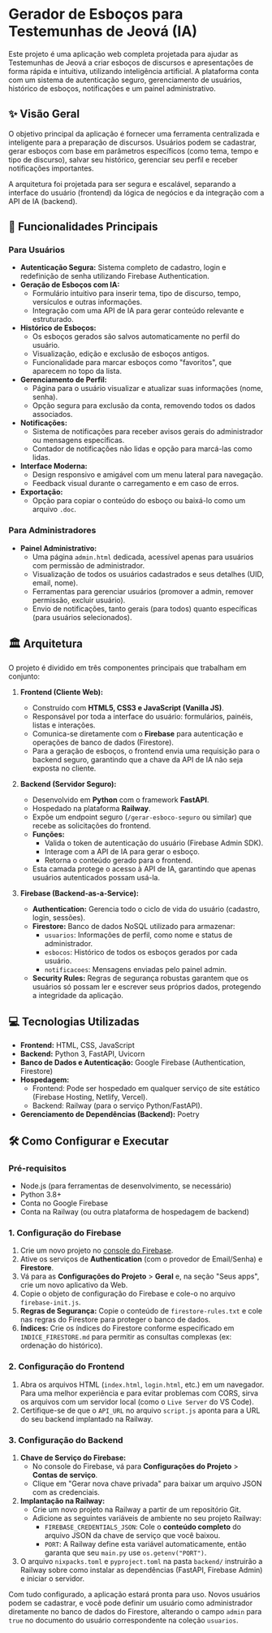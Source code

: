 # Gerador de Esboços para Testemunhas de Jeová (IA)

Este projeto é uma aplicação web completa projetada para ajudar as Testemunhas de Jeová a criar esboços de discursos e apresentações de forma rápida e intuitiva, utilizando inteligência artificial. A plataforma conta com um sistema de autenticação seguro, gerenciamento de usuários, histórico de esboços, notificações e um painel administrativo.

## ✨ Visão Geral

O objetivo principal da aplicação é fornecer uma ferramenta centralizada e inteligente para a preparação de discursos. Usuários podem se cadastrar, gerar esboços com base em parâmetros específicos (como tema, tempo e tipo de discurso), salvar seu histórico, gerenciar seu perfil e receber notificações importantes.

A arquitetura foi projetada para ser segura e escalável, separando a interface do usuário (frontend) da lógica de negócios e da integração com a API de IA (backend).

## 🚀 Funcionalidades Principais

### Para Usuários
- **Autenticação Segura:** Sistema completo de cadastro, login e redefinição de senha utilizando Firebase Authentication.
- **Geração de Esboços com IA:**
    - Formulário intuitivo para inserir tema, tipo de discurso, tempo, versículos e outras informações.
    - Integração com uma API de IA para gerar conteúdo relevante e estruturado.
- **Histórico de Esboços:**
    - Os esboços gerados são salvos automaticamente no perfil do usuário.
    - Visualização, edição e exclusão de esboços antigos.
    - Funcionalidade para marcar esboços como "favoritos", que aparecem no topo da lista.
- **Gerenciamento de Perfil:**
    - Página para o usuário visualizar e atualizar suas informações (nome, senha).
    - Opção segura para exclusão da conta, removendo todos os dados associados.
- **Notificações:**
    - Sistema de notificações para receber avisos gerais do administrador ou mensagens específicas.
    - Contador de notificações não lidas e opção para marcá-las como lidas.
- **Interface Moderna:**
    - Design responsivo e amigável com um menu lateral para navegação.
    - Feedback visual durante o carregamento e em caso de erros.
- **Exportação:**
    - Opção para copiar o conteúdo do esboço ou baixá-lo como um arquivo `.doc`.

### Para Administradores
- **Painel Administrativo:**
    - Uma página `admin.html` dedicada, acessível apenas para usuários com permissão de administrador.
    - Visualização de todos os usuários cadastrados e seus detalhes (UID, email, nome).
    - Ferramentas para gerenciar usuários (promover a admin, remover permissão, excluir usuário).
    - Envio de notificações, tanto gerais (para todos) quanto específicas (para usuários selecionados).

## 🏛️ Arquitetura

O projeto é dividido em três componentes principais que trabalham em conjunto:

1.  **Frontend (Cliente Web):**
    - Construído com **HTML5, CSS3 e JavaScript (Vanilla JS)**.
    - Responsável por toda a interface do usuário: formulários, painéis, listas e interações.
    - Comunica-se diretamente com o **Firebase** para autenticação e operações de banco de dados (Firestore).
    - Para a geração de esboços, o frontend envia uma requisição para o backend seguro, garantindo que a chave da API de IA não seja exposta no cliente.

2.  **Backend (Servidor Seguro):**
    - Desenvolvido em **Python** com o framework **FastAPI**.
    - Hospedado na plataforma **Railway**.
    - Expõe um endpoint seguro (`/gerar-esboco-seguro` ou similar) que recebe as solicitações do frontend.
    - **Funções:**
        - Valida o token de autenticação do usuário (Firebase Admin SDK).
        - Interage com a API de IA para gerar o esboço.
        - Retorna o conteúdo gerado para o frontend.
    - Esta camada protege o acesso à API de IA, garantindo que apenas usuários autenticados possam usá-la.

3.  **Firebase (Backend-as-a-Service):**
    - **Authentication:** Gerencia todo o ciclo de vida do usuário (cadastro, login, sessões).
    - **Firestore:** Banco de dados NoSQL utilizado para armazenar:
        - `usuarios`: Informações de perfil, como nome e status de administrador.
        - `esbocos`: Histórico de todos os esboços gerados por cada usuário.
        - `notificacoes`: Mensagens enviadas pelo painel admin.
    - **Security Rules:** Regras de segurança robustas garantem que os usuários só possam ler e escrever seus próprios dados, protegendo a integridade da aplicação.

## 💻 Tecnologias Utilizadas

- **Frontend:** HTML, CSS, JavaScript
- **Backend:** Python 3, FastAPI, Uvicorn
- **Banco de Dados e Autenticação:** Google Firebase (Authentication, Firestore)
- **Hospedagem:**
    - Frontend: Pode ser hospedado em qualquer serviço de site estático (Firebase Hosting, Netlify, Vercel).
    - Backend: Railway (para o serviço Python/FastAPI).
- **Gerenciamento de Dependências (Backend):** Poetry

## 🛠️ Como Configurar e Executar

### Pré-requisitos
- Node.js (para ferramentas de desenvolvimento, se necessário)
- Python 3.8+
- Conta no Google Firebase
- Conta na Railway (ou outra plataforma de hospedagem de backend)

### 1. Configuração do Firebase
1.  Crie um novo projeto no [console do Firebase](https://console.firebase.google.com/).
2.  Ative os serviços de **Authentication** (com o provedor de Email/Senha) e **Firestore**.
3.  Vá para as **Configurações do Projeto** > **Geral** e, na seção "Seus apps", crie um novo aplicativo da Web.
4.  Copie o objeto de configuração do Firebase e cole-o no arquivo `firebase-init.js`.
5.  **Regras de Segurança:** Copie o conteúdo de `firestore-rules.txt` e cole nas regras do Firestore para proteger o banco de dados.
6.  **Índices:** Crie os índices do Firestore conforme especificado em `INDICE_FIRESTORE.md` para permitir as consultas complexas (ex: ordenação do histórico).

### 2. Configuração do Frontend
1.  Abra os arquivos HTML (`index.html`, `login.html`, etc.) em um navegador. Para uma melhor experiência e para evitar problemas com CORS, sirva os arquivos com um servidor local (como o `Live Server` do VS Code).
2.  Certifique-se de que o `API_URL` no arquivo `script.js` aponta para a URL do seu backend implantado na Railway.
                                                                                                                                                                                                                                                                                                                                                            
### 3. Configuração do Backend
1.  **Chave de Serviço do Firebase:**
    - No console do Firebase, vá para **Configurações do Projeto** > **Contas de serviço**.
    - Clique em "Gerar nova chave privada" para baixar um arquivo JSON com as credenciais.
2.  **Implantação na Railway:**
    - Crie um novo projeto na Railway a partir de um repositório Git.
    - Adicione as seguintes variáveis de ambiente no seu projeto Railway:
        - `FIREBASE_CREDENTIALS_JSON`: Cole o **conteúdo completo** do arquivo JSON da chave de serviço que você baixou.
        - `PORT`: A Railway define esta variável automaticamente, então garanta que seu `main.py` use `os.getenv("PORT")`.
3.  O arquivo `nixpacks.toml` e `pyproject.toml` na pasta `backend/` instruirão a Railway sobre como instalar as dependências (FastAPI, Firebase Admin) e iniciar o servidor.

Com tudo configurado, a aplicação estará pronta para uso. Novos usuários podem se cadastrar, e você pode definir um usuário como administrador diretamente no banco de dados do Firestore, alterando o campo `admin` para `true` no documento do usuário correspondente na coleção `usuarios`.
